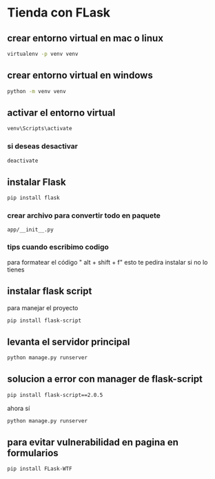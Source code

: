 # Tienda con FLask


## crear entorno virtual en mac o linux 
```bash 
virtualenv -p venv venv
```

## crear entorno virtual en windows 
```bash 
python -m venv venv
```
## activar el entorno virtual
```bash 
venv\Scripts\activate
```
### si deseas desactivar 
```bash 
deactivate
```

## instalar Flask
```bash 
pip install flask
```

### crear archivo para convertir todo en paquete 
```
app/__init__.py
```

### tips cuando escribimo codigo 
para formatear el código 
" alt + shift + f"  esto te pedira instalar si no lo tienes 

## instalar flask script
para manejar el proyecto 
```bash
pip install flask-script
```

## levanta el servidor principal

```bash
python manage.py runserver
```

## solucion a error con manager de flask-script
```bash
pip install flask-script==2.0.5
```
ahora sí 
```bash
python manage.py runserver
```

## para evitar vulnerabilidad en pagina en formularios
```bash
pip install FLask-WTF
```